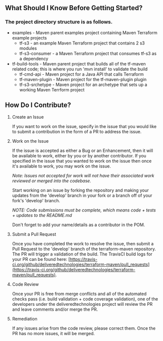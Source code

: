 ## What Should I Know Before Getting Started?
### The project directory structure is as follows.
* examples - Maven parent examples project containing Maven Terraform example projects
  * tf-s3 - an example Maven Terraform project that contains 2 s3 modules
  * tf-s3-consumer - a Maven Terraform project that consumes tf-s3 as a dependency
* tf-build-tools - Maven parent project that builds all of the tf-maven related code; this is where you run 'mvn install' to validate the build
  * tf-cmd-api - Maven project for a Java API that calls Terraform
  * tf-maven-plugin - Maven project for the tf-maven-plugin plugin
  * tf-s3-srchetype - Maven project for an archetype that sets up a working Maven Terrform project
 
## How Do I Contribute?
1. Create an Issue
  
   If you want to work on the issue, specify in the issue that you would like to submit a contribution in the form of a PR to address the issue.

2. Work on the Issue

   If the issue is accepted as either a Bug or an Enhancement, then it will be available to work, either by you or by another contributor. 
   If you specified in the issue that you wanted to work on the issue then once it's available to work, you may work on the issue. 
   
   _Note: Issues not accepted for work will not have their associated work reviewed or merged into the codebase._
   
   Start working on an issue by forking the repository and making your updates from the 'develop' branch in your fork or a 
   branch off of your fork's 'develop' branch. 
   
   _NOTE: Code submissions must be complete, which means code + tests + updates to the README.md_
    
   Don't forget to add your name/details as a contributor in the POM.

3. Submit a Pull Request

   Once you have completed the work to resolve the issue, then submit a Pull Request to the 'develop' branch of the terraform-maven repository.
   The PR will trigger a validation of the build. The TravisCI build logs for your PR can be found here: [https://travis-ci.org/github/deliveredtechnologies/terraform-maven/pull_requests](https://travis-ci.org/github/deliveredtechnologies/terraform-maven/pull_requests).

4. Code Review

   Once your PR is free from merge conflicts and all of the automated checks pass (i.e. build validation + code coverage validation), one of the developers under the deliveredtechnologies project
   will review the PR and leave comments and/or merge the PR.

5. Remediation
    
   If any issues arise from the code review, please correct them. Once the PR has no more issues, it will be merged.
    
